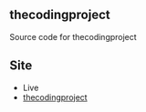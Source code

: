 ## thecodingproject
Source code for thecodingproject

## Site
- Live
- [thecodingproject](https://mrhrifat.github.io/glozzome)